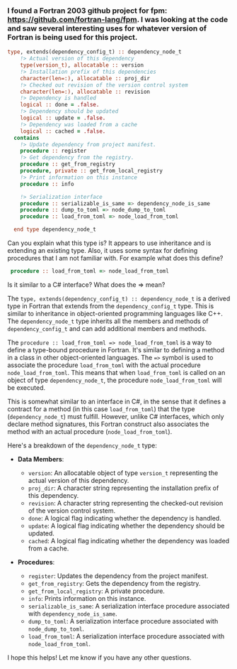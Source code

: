 ### I found a Fortran 2003 github project for fpm: https://github.com/fortran-lang/fpm. I was looking at the code and saw several interesting uses for whatever version of Fortran is being used for this project.

```fortran
type, extends(dependency_config_t) :: dependency_node_t
    !> Actual version of this dependency
    type(version_t), allocatable :: version
    !> Installation prefix of this dependencies
    character(len=:), allocatable :: proj_dir
    !> Checked out revision of the version control system
    character(len=:), allocatable :: revision
    !> Dependency is handled
    logical :: done = .false.
    !> Dependency should be updated
    logical :: update = .false.
    !> Dependency was loaded from a cache
    logical :: cached = .false.
  contains
    !> Update dependency from project manifest.
    procedure :: register
    !> Get dependency from the registry.
    procedure :: get_from_registry
    procedure, private :: get_from_local_registry
    !> Print information on this instance
    procedure :: info

    !> Serialization interface
    procedure :: serializable_is_same => dependency_node_is_same
    procedure :: dump_to_toml => node_dump_to_toml
    procedure :: load_from_toml => node_load_from_toml

  end type dependency_node_t
```

Can you explain what this type is? It appears to use inheritance and is extending an existing type. Also, it uses some syntax for defining procedures that I am not familiar with. For example what does this define?

```fortran
 procedure :: load_from_toml => node_load_from_toml
```

Is it similar to a C# interface? What does the => mean?

The `type, extends(dependency_config_t) :: dependency_node_t` is a derived type in Fortran that extends from the `dependency_config_t` type. This is similar to inheritance in object-oriented programming languages like C++. The `dependency_node_t` type inherits all the members and methods of `dependency_config_t` and can add additional members and methods.

The `procedure :: load_from_toml => node_load_from_toml` is a way to define a type-bound procedure in Fortran. It's similar to defining a method in a class in other object-oriented languages. The `=>` symbol is used to associate the procedure `load_from_toml` with the actual procedure `node_load_from_toml`. This means that when `load_from_toml` is called on an object of type `dependency_node_t`, the procedure `node_load_from_toml` will be executed.

This is somewhat similar to an interface in C#, in the sense that it defines a contract for a method (in this case `load_from_toml`) that the type (`dependency_node_t`) must fulfill. However, unlike C# interfaces, which only declare method signatures, this Fortran construct also associates the method with an actual procedure (`node_load_from_toml`).

Here's a breakdown of the `dependency_node_t` type:

- **Data Members**:

  - `version`: An allocatable object of type `version_t` representing the actual version of this dependency.
  - `proj_dir`: A character string representing the installation prefix of this dependency.
  - `revision`: A character string representing the checked-out revision of the version control system.
  - `done`: A logical flag indicating whether the dependency is handled.
  - `update`: A logical flag indicating whether the dependency should be updated.
  - `cached`: A logical flag indicating whether the dependency was loaded from a cache.

- **Procedures**:
  - `register`: Updates the dependency from the project manifest.
  - `get_from_registry`: Gets the dependency from the registry.
  - `get_from_local_registry`: A private procedure.
  - `info`: Prints information on this instance.
  - `serializable_is_same`: A serialization interface procedure associated with `dependency_node_is_same`.
  - `dump_to_toml`: A serialization interface procedure associated with `node_dump_to_toml`.
  - `load_from_toml`: A serialization interface procedure associated with `node_load_from_toml`.

I hope this helps! Let me know if you have any other questions.
